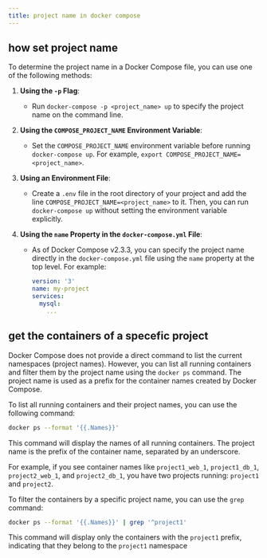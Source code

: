 ```yaml
---
title: project name in docker compose
---
```


## how set project name

To determine the project name in a Docker Compose file, you can use one of the following methods:

1. **Using the `-p` Flag**:
   - Run `docker-compose -p <project_name> up` to specify the project name on the command line.

2. **Using the `COMPOSE_PROJECT_NAME` Environment Variable**:
   - Set the `COMPOSE_PROJECT_NAME` environment variable before running `docker-compose up`. For example, `export COMPOSE_PROJECT_NAME=<project_name>`.

3. **Using an Environment File**:
   - Create a `.env` file in the root directory of your project and add the line `COMPOSE_PROJECT_NAME=<project_name>` to it. Then, you can run `docker-compose up` without setting the environment variable explicitly.

4. **Using the `name` Property in the `docker-compose.yml` File**:
   - As of Docker Compose v2.3.3, you can specify the project name directly in the `docker-compose.yml` file using the `name` property at the top level. For example:

     ```yaml
     version: '3'
     name: my-project
     services:
       mysql:
         ...
     ```

## get the containers of a specefic project

Docker Compose does not provide a direct command to list the current namespaces (project names). However, you can list all running containers and filter them by the project name using the `docker ps` command. The project name is used as a prefix for the container names created by Docker Compose.

To list all running containers and their project names, you can use the following command:

```bash
docker ps --format '{{.Names}}'
```

This command will display the names of all running containers. The project name is the prefix of the container name, separated by an underscore.

For example, if you see container names like `project1_web_1`, `project1_db_1`, `project2_web_1`, and `project2_db_1`, you have two projects running: `project1` and `project2`.

To filter the containers by a specific project name, you can use the `grep` command:

```bash
docker ps --format '{{.Names}}' | grep '^project1'
```

This command will display only the containers with the `project1` prefix, indicating that they belong to the `project1` namespace
